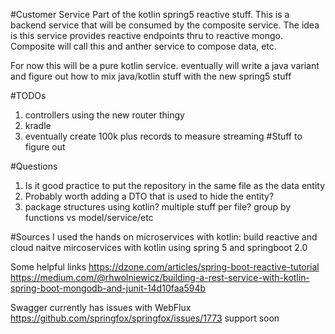 #Customer Service
Part of the kotlin spring5 reactive stuff.  This is a backend service that will
be consumed by the composite service.  The idea is this service provides
reactive endpoints thru to reactive mongo.  Composite will call this and anther service to compose
data, etc.

For now this will be a pure kotlin service.  eventually will write a java variant and figure out
how to mix java/kotlin stuff with the new spring5 stuff

#TODOs
1. controllers using the new router thingy
2.  kradle
3.  eventually create 100k plus records to measure streaming
#Stuff to figure out

#Questions
1.  Is it good practice to put the repository in the same file as the data entity
2.  Probably worth adding a DTO that is used to hide the entity?
3.  package structures using kotlin?  multiple stuff per file?   group by functions vs model/service/etc

#Sources
I used the hands on microservices with kotlin: build reactive and cloud naitve mircoservices with kotlin using spring 5 and springboot 2.0

Some helpful links
https://dzone.com/articles/spring-boot-reactive-tutorial
https://medium.com/@rhwolniewicz/building-a-rest-service-with-kotlin-spring-boot-mongodb-and-junit-14d10faa594b

Swagger currently has issues with WebFlux https://github.com/springfox/springfox/issues/1773
support soon